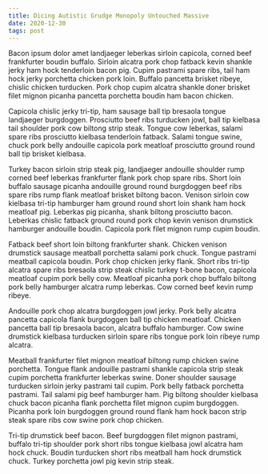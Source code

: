 ```yaml
---
title: Dicing Autistic Grudge Monopoly Untouched Massive
date: 2020-12-30
tags: post
---
```


Bacon ipsum dolor amet landjaeger leberkas sirloin capicola, corned beef frankfurter boudin buffalo.  Sirloin alcatra pork chop fatback kevin shankle jerky ham hock tenderloin bacon pig.  Cupim pastrami spare ribs, tail ham hock jerky porchetta chicken pork loin.  Buffalo pancetta brisket ribeye, chislic chicken turducken.  Pork chop cupim alcatra shankle doner brisket filet mignon picanha pancetta porchetta boudin ham bacon chicken.

Capicola chislic jerky tri-tip, ham sausage ball tip bresaola tongue landjaeger burgdoggen.  Prosciutto beef ribs turducken jowl, ball tip kielbasa tail shoulder pork cow biltong strip steak.  Tongue cow leberkas, salami spare ribs prosciutto kielbasa tenderloin fatback.  Salami tongue swine, chuck pork belly andouille capicola pork meatloaf prosciutto ground round ball tip brisket kielbasa.

Turkey bacon sirloin strip steak pig, landjaeger andouille shoulder rump corned beef leberkas frankfurter flank pork chop spare ribs.  Short loin buffalo sausage picanha andouille ground round burgdoggen beef ribs spare ribs rump flank meatloaf brisket biltong bacon.  Venison sirloin cow kielbasa tri-tip hamburger ham ground round short loin shank ham hock meatloaf pig.  Leberkas pig picanha, shank biltong prosciutto bacon.  Leberkas chislic fatback ground round pork chop kevin venison drumstick hamburger andouille boudin.  Capicola pork filet mignon rump cupim boudin.

Fatback beef short loin biltong frankfurter shank.  Chicken venison drumstick sausage meatball porchetta salami pork chuck.  Tongue pastrami meatball capicola boudin.  Pork chop chicken jerky flank.  Short ribs tri-tip alcatra spare ribs bresaola strip steak chislic turkey t-bone bacon, capicola meatloaf cupim pork belly cow.  Meatloaf picanha pork chop buffalo biltong pork belly hamburger alcatra rump leberkas.  Cow corned beef kevin rump ribeye.

Andouille pork chop alcatra burgdoggen jowl jerky.  Pork belly alcatra pancetta capicola flank burgdoggen ball tip chicken meatloaf.  Chicken pancetta ball tip bresaola bacon, alcatra buffalo hamburger.  Cow swine drumstick kielbasa turducken sirloin spare ribs tongue pork loin ribeye rump alcatra.

Meatball frankfurter filet mignon meatloaf biltong rump chicken swine porchetta.  Tongue flank andouille pastrami shankle capicola strip steak cupim porchetta frankfurter leberkas swine.  Doner shoulder sausage turducken sirloin jerky pastrami tail cupim.  Pork belly fatback porchetta pastrami.  Tail salami pig beef hamburger ham.  Pig biltong shoulder kielbasa chuck bacon picanha flank porchetta filet mignon cupim burgdoggen.  Picanha pork loin burgdoggen ground round flank ham hock bacon strip steak spare ribs cow swine pork chop chicken.

Tri-tip drumstick beef bacon.  Beef burgdoggen filet mignon pastrami, buffalo tri-tip shoulder pork short ribs tongue kielbasa jowl alcatra ham hock chuck.  Boudin turducken short ribs meatball ham hock drumstick chuck.  Turkey porchetta jowl pig kevin strip steak.